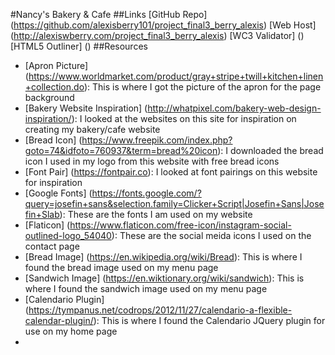 #Nancy's Bakery & Cafe 
##Links 
[GitHub Repo] (https://github.com/alexisberry101/project_final3_berry_alexis) 
[Web Host] (http://alexiswberry.com/project_final3_berry_alexis)
[WC3 Validator] ()
[HTML5 Outliner] ()
##Resources 
- [Apron Picture] (https://www.worldmarket.com/product/gray+stripe+twill+kitchen+linen+collection.do): This is where I got the picture of the apron for the page background 
- [Bakery Website Inspiration] (http://whatpixel.com/bakery-web-design-inspiration/): I looked at the websites on this site for inspiration on creating my bakery/cafe website 
- [Bread Icon] (https://www.freepik.com/index.php?goto=74&idfoto=760937&term=bread%20icon): I downloaded the bread icon I used in my logo from this website with free bread icons 
- [Font Pair] (https://fontpair.co): I looked at font pairings on this website for inspiration 
- [Google Fonts] (https://fonts.google.com/?query=josefin+sans&selection.family=Clicker+Script|Josefin+Sans|Josefin+Slab): These are the fonts I am used on my website 
- [Flaticon] (https://www.flaticon.com/free-icon/instagram-social-outlined-logo_54040): These are the social meida icons I used on the contact page 
- [Bread Image] (https://en.wikipedia.org/wiki/Bread): This is where I found the bread image used on my menu page 
- [Sandwich Image] (https://en.wiktionary.org/wiki/sandwich): This is where I found the sandwich image used on my menu page 
- [Calendario Plugin] (https://tympanus.net/codrops/2012/11/27/calendario-a-flexible-calendar-plugin/): This is where I found the Calendario JQuery plugin for use on my home page 
- 
